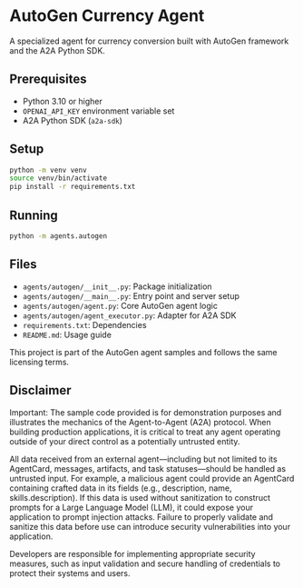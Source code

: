 # AutoGen Currency Agent

A specialized agent for currency conversion built with AutoGen framework and the A2A Python SDK.

## Prerequisites

- Python 3.10 or higher
- `OPENAI_API_KEY` environment variable set
- A2A Python SDK (`a2a-sdk`)

## Setup

```bash
python -m venv venv
source venv/bin/activate
pip install -r requirements.txt
```

## Running

```bash
python -m agents.autogen
```

## Files

- `agents/autogen/__init__.py`: Package initialization
- `agents/autogen/__main__.py`: Entry point and server setup
- `agents/autogen/agent.py`: Core AutoGen agent logic
- `agents/autogen/agent_executor.py`: Adapter for A2A SDK
- `requirements.txt`: Dependencies
- `README.md`: Usage guide


This project is part of the AutoGen agent samples and follows the same licensing terms.

## Disclaimer

Important: The sample code provided is for demonstration purposes and illustrates the mechanics of the Agent-to-Agent (A2A) protocol. When building production applications, it is critical to treat any agent operating outside of your direct control as a potentially untrusted entity.

All data received from an external agent—including but not limited to its AgentCard, messages, artifacts, and task statuses—should be handled as untrusted input. For example, a malicious agent could provide an AgentCard containing crafted data in its fields (e.g., description, name, skills.description). If this data is used without sanitization to construct prompts for a Large Language Model (LLM), it could expose your application to prompt injection attacks.  Failure to properly validate and sanitize this data before use can introduce security vulnerabilities into your application.

Developers are responsible for implementing appropriate security measures, such as input validation and secure handling of credentials to protect their systems and users.
